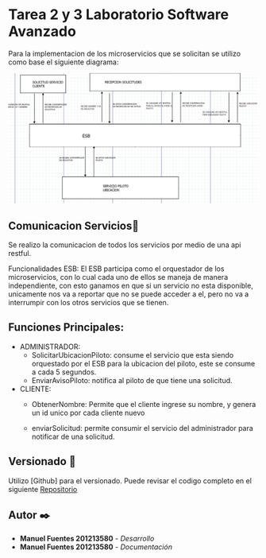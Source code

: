 # Tarea 2 y 3 Laboratorio Software Avanzado


Para la implementacion de los microservicios que se solicitan se utilizo como base el siguiente diagrama:

![Texto alternativo](../Microservicios/Diagrama.png)
## Comunicacion Servicios🚀
 Se realizo la comunicacion de todos los servicios por medio de una api restful.

 Funcionalidades ESB:
    El ESB participa como el orquestador de los microservicios, con lo cual cada uno de ellos se maneja de manera independiente, con esto ganamos en que si un servicio no esta disponible, unicamente nos va a reportar que no se puede acceder a el, pero no va a interrumpir con los otros servicios que se tienen.
## Funciones Principales:

* ADMINISTRADOR:
    -   SolicitarUbicacionPiloto: consume el servicio que esta siendo orquestado por el ESB para la ubicacion del piloto, este se consume a cada 5 segundos.
    -   EnviarAvisoPiloto: notifica al piloto de que tiene una solicitud. 
* CLIENTE:
    -   ObtenerNombre: Permite que el cliente ingrese su nombre, y genera un id unico por cada cliente nuevo

    -   enviarSolicitud: permite consumir el servicio del administrador para notificar de una solicitud.

## Versionado 📌

Utilizo [Github] para el versionado. Puede revisar el codigo completo en el siguiente [Repositorio](https://github.com/manuel1358000/Tarea23_SA_201213580)

## Autor ✒️
* **Manuel Fuentes 201213580** - *Desarrollo* 
* **Manuel Fuentes 201213580** - *Documentación*

